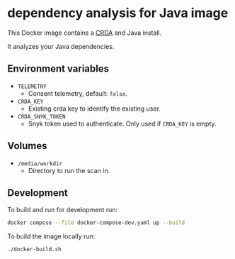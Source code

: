 # dependency analysis for Java image

This Docker image contains a [CRDA](https://github.com/fabric8-analytics/cli-tools/blob/main/docs/cli_README.md) and Java install.

It analyzes your Java dependencies.


## Environment variables

- `TELEMETRY`
    - Consent telemetry, default: `false`.
- `CRDA_KEY`
    - Existing crda key to identify the existing user.
- `CRDA_SNYK_TOKEN`
    - Snyk token used to authenticate. Only used if `CRDA_KEY` is empty.


## Volumes

- `/media/workdir`
    - Directory to run the scan in.


## Development

To build and run for development run:
```bash
docker compose --file docker-compose-dev.yaml up --build
```

To build the image locally run:
```bash
./docker-build.sh
```
